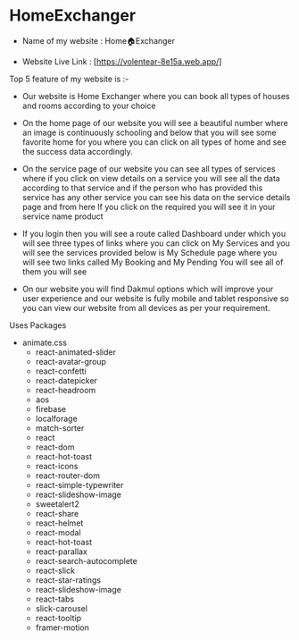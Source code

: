 # HomeExchanger

- Name of my website : Home🏠Exchanger

- Website Live Link : [https://volentear-8e15a.web.app/]

Top 5 feature of my website is :-

- Our website is Home Exchanger where you can book all types of houses and rooms according to your choice

- On the home page of our website you will see a beautiful number where an image is continuously schooling and below that you will see some favorite home for you where you can click on all types of home and see the success data accordingly.

- On the service page of our website you can see all types of services where if you click on view details on a service you will see all the data according to that service and if the person who has provided this service has any other service you can see his data on the service details page and from here If you click on the required you will see it in your service name product

- If you login then you will see a route called Dashboard under which you will see three types of links where you can click on My Services and you will see the services provided below is My Schedule page where you will see two links called My Booking and My Pending You will see all of them you will see

- On our website you will find Dakmul options which will improve your user experience and our website is fully mobile and tablet responsive so you can view our website from all devices as per your requirement.


Uses Packages
- animate.css
    - react-animated-slider
    - react-avatar-group
    - react-confetti
    - react-datepicker
    - react-headroom
    - aos
    - firebase
    - localforage
    - match-sorter
    - react
    - react-dom
    - react-hot-toast
    - react-icons
    - react-router-dom
    - react-simple-typewriter
    - react-slideshow-image
    - sweetalert2
    - react-share
    - react-helmet
    - react-modal
    - react-hot-toast
    - react-parallax
    - react-search-autocomplete
    - react-slick
    - react-star-ratings
    - react-slideshow-image
    - react-tabs
    - slick-carousel
    - react-tooltip
    - framer-motion

